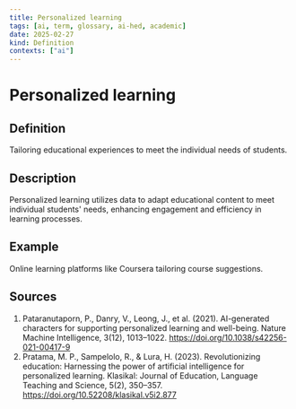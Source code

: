 ```yaml
---
title: Personalized learning
tags: [ai, term, glossary, ai-hed, academic]
date: 2025-02-27
kind: Definition
contexts: ["ai"]
---
```


# Personalized learning

## Definition
Tailoring educational experiences to meet the individual needs of students.

## Description
Personalized learning utilizes data to adapt educational content to meet individual students' needs, enhancing engagement and efficiency in learning processes.

## Example
Online learning platforms like Coursera tailoring course suggestions.

## Sources
1. Pataranutaporn, P., Danry, V., Leong, J., et al. (2021). AI-generated characters for supporting personalized learning and well-being. Nature Machine Intelligence, 3(12), 1013–1022. https://doi.org/10.1038/s42256-021-00417-9
2. Pratama, M. P., Sampelolo, R., & Lura, H. (2023). Revolutionizing education: Harnessing the power of artificial intelligence for personalized learning. Klasikal: Journal of Education, Language Teaching and Science, 5(2), 350–357. https://doi.org/10.52208/klasikal.v5i2.877
